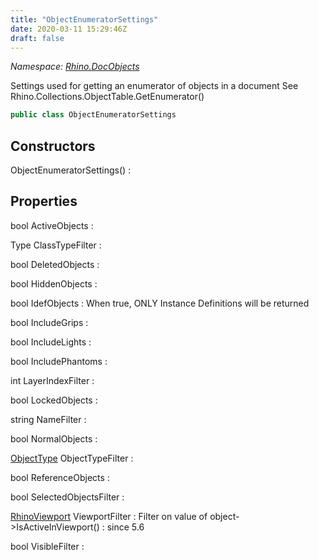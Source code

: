 ```yaml
---
title: "ObjectEnumeratorSettings"
date: 2020-03-11 15:29:46Z
draft: false
---
```


*Namespace: [Rhino.DocObjects](../)*

Settings used for getting an enumerator of objects in a document
   See Rhino.Collections.ObjectTable.GetEnumerator()
```cs
public class ObjectEnumeratorSettings
```
## Constructors

ObjectEnumeratorSettings()
: 
## Properties

bool ActiveObjects
: 

Type ClassTypeFilter
: 

bool DeletedObjects
: 

bool HiddenObjects
: 

bool IdefObjects
: When true, ONLY Instance Definitions will be returned

bool IncludeGrips
: 

bool IncludeLights
: 

bool IncludePhantoms
: 

int LayerIndexFilter
: 

bool LockedObjects
: 

string NameFilter
: 

bool NormalObjects
: 

[ObjectType](/rhinocommon/rhino/docobjects/objecttype/) ObjectTypeFilter
: 

bool ReferenceObjects
: 

bool SelectedObjectsFilter
: 

[RhinoViewport](/rhinocommon/rhino/display/rhinoviewport/) ViewportFilter
: Filter on value of object->IsActiveInViewport()
: since 5.6

bool VisibleFilter
: 
